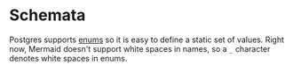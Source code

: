 # Schemata

Postgres supports [enums](https://www.postgresql.org/docs/current/datatype-enum.html) so it is easy to define a static set of values.
Right now, Mermaid doesn't support white spaces in names, so a `_` character denotes white spaces in enums.
